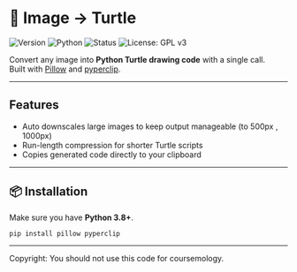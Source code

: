  # 🐢 Image → Turtle

![Version](https://img.shields.io/badge/version-v1.0.0-blue)
![Python](https://img.shields.io/badge/python-3.8%2B-blue)
![Status](https://img.shields.io/badge/status-stable-brightgreen)
![License: GPL v3](https://img.shields.io/badge/License-GPLv3-blue.svg)


Convert any image into **Python Turtle drawing code** with a single call.  
Built with [Pillow](https://pypi.org/project/Pillow/) and [pyperclip](https://pypi.org/project/pyperclip/).


---

## Features
- Auto downscales large images to keep output manageable (to 500px , 1000px)
- Run-length compression for shorter Turtle scripts  
- Copies generated code directly to your clipboard

---

## 📦 Installation

Make sure you have **Python 3.8+**.

```bash
pip install pillow pyperclip
```

---
Copyright: You should not use this code for coursemology.
